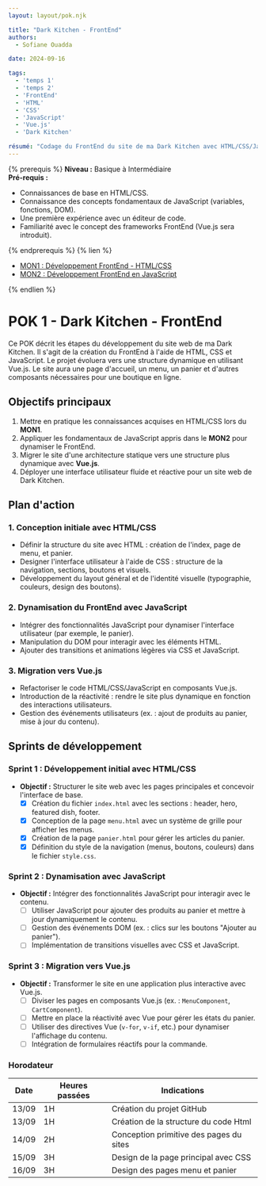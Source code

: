 ```yaml
---
layout: layout/pok.njk

title: "Dark Kitchen - FrontEnd"
authors:
  - Sofiane Ouadda

date: 2024-09-16

tags: 
  - 'temps 1'
  - 'temps 2'
  - 'FrontEnd'
  - 'HTML'
  - 'CSS'
  - 'JavaScript'
  - 'Vue.js'
  - 'Dark Kitchen'

résumé: "Codage du FrontEnd du site de ma Dark Kitchen avec HTML/CSS/JavaScript et transition vers Vue.js pour une structure dynamique."
---
```


{% prerequis %}
**Niveau :** Basique à Intermédiaire  
**Pré-requis :**
- Connaissances de base en HTML/CSS.
- Connaissance des concepts fondamentaux de JavaScript (variables, fonctions, DOM).
- Une première expérience avec un éditeur de code.
- Familiarité avec le concept des frameworks FrontEnd (Vue.js sera introduit).

{% endprerequis %}
{% lien %}

- [MON1 : Développement FrontEnd - HTML/CSS](../mon1.html)
- [MON2 : Développement FrontEnd en JavaScript](../mon2.html)

{% endlien %}

# POK 1 - Dark Kitchen - FrontEnd

Ce POK décrit les étapes du développement du site web de ma Dark Kitchen. Il s'agit de la création du FrontEnd à l'aide de HTML, CSS et JavaScript. Le projet évoluera vers une structure dynamique en utilisant Vue.js. Le site aura une page d'accueil, un menu, un panier et d'autres composants nécessaires pour une boutique en ligne.

## Objectifs principaux

1. Mettre en pratique les connaissances acquises en HTML/CSS lors du **MON1**.
2. Appliquer les fondamentaux de JavaScript appris dans le **MON2** pour dynamiser le FrontEnd.
3. Migrer le site d'une architecture statique vers une structure plus dynamique avec **Vue.js**.
4. Déployer une interface utilisateur fluide et réactive pour un site web de Dark Kitchen.

## Plan d'action

### 1. Conception initiale avec HTML/CSS
- Définir la structure du site avec HTML : création de l'index, page de menu, et panier.
- Designer l'interface utilisateur à l'aide de CSS : structure de la navigation, sections, boutons et visuels.
- Développement du layout général et de l'identité visuelle (typographie, couleurs, design des boutons).

### 2. Dynamisation du FrontEnd avec JavaScript
- Intégrer des fonctionnalités JavaScript pour dynamiser l'interface utilisateur (par exemple, le panier).
- Manipulation du DOM pour interagir avec les éléments HTML.
- Ajouter des transitions et animations légères via CSS et JavaScript.

### 3. Migration vers Vue.js
- Refactoriser le code HTML/CSS/JavaScript en composants Vue.js.
- Introduction de la réactivité : rendre le site plus dynamique en fonction des interactions utilisateurs.
- Gestion des événements utilisateurs (ex. : ajout de produits au panier, mise à jour du contenu).

## Sprints de développement

### Sprint 1 : Développement initial avec HTML/CSS
- **Objectif :** Structurer le site web avec les pages principales et concevoir l'interface de base.
  - [x] Création du fichier `index.html` avec les sections : header, hero, featured dish, footer.
  - [x] Conception de la page `menu.html` avec un système de grille pour afficher les menus.
  - [x] Création de la page `panier.html` pour gérer les articles du panier.
  - [x] Définition du style de la navigation (menus, boutons, couleurs) dans le fichier `style.css`.

### Sprint 2 : Dynamisation avec JavaScript
- **Objectif :** Intégrer des fonctionnalités JavaScript pour interagir avec le contenu.
  - [ ] Utiliser JavaScript pour ajouter des produits au panier et mettre à jour dynamiquement le contenu.
  - [ ] Gestion des événements DOM (ex. : clics sur les boutons "Ajouter au panier").
  - [ ] Implémentation de transitions visuelles avec CSS et JavaScript.

### Sprint 3 : Migration vers Vue.js
- **Objectif :** Transformer le site en une application plus interactive avec Vue.js.
  - [ ] Diviser les pages en composants Vue.js (ex. : `MenuComponent`, `CartComponent`).
  - [ ] Mettre en place la réactivité avec Vue pour gérer les états du panier.
  - [ ] Utiliser des directives Vue (`v-for`, `v-if`, etc.) pour dynamiser l'affichage du contenu.
  - [ ] Intégration de formulaires réactifs pour la commande.

### Horodateur

| Date       | Heures passées | Indications                                    |
|------------|----------------|------------------------------------------------|
| 13/09      | 1H             | Création du projet GitHub                      |
| 13/09      | 1H             | Création de la structure du code Html          |
| 14/09      | 2H             | Conception primitive des pages du sites        |
| 15/09      | 3H             | Design de la page principal avec CSS           |
| 16/09      | 3H             | Design des pages menu et panier                |
